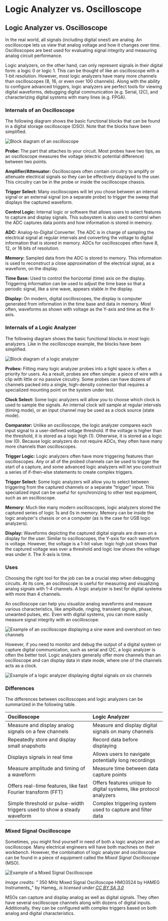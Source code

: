 # Logic Analyzer vs. Oscilloscope

## Logic Analyzer vs. Oscilloscope

In the real world, all signals \(including digital ones!\) are analog. An oscilloscope lets us view that analog voltage and how it changes over time. Oscilloscopes are best used for evaluating signal integrity and measuring analog circuit performance.

Logic analyzers, on the other hand, can only represent signals in their digital form: a logic 0 or logic 1. This can be thought of like an oscilloscope with a 1-bit resolution. However, most logic analyzers have many more channels than oscilloscopes \(8, 16, or even over 100 channels\). Along with the ability to configure advanced triggers, logic analyzers are perfect tools for viewing digital waveforms, debugging digital communication \(e.g. Serial, I2C\), and characterizing digital systems with many lines \(e.g. FPGA\).

### Internals of an Oscilloscope

The following diagram shows the basic functional blocks that can be found in a digital storage oscilloscope \(DSO\). Note that the blocks have been simplified.

![Block diagram of an oscilloscope](../.gitbook/assets/oscilloscope_block_diagram%20%281%29.png)

**Probe:** The part that attaches to your circuit. Most probes have two tips, as an oscilloscope measures the voltage \(electric potential difference\) between two points.

**Amplifier/Attenuator:** Oscilloscopes often contain circuitry to amplify or attenuate electrical signals so they can be effectively displayed to the user. This circuitry can be in the probe or inside the oscilloscope chassis.

**Trigger Select:** Many oscilloscopes will let you chose between an internal signal or an external signal \(on a separate probe\) to trigger the sweep that displays the captured waveform.

**Control Logic:** Internal logic or software that allows users to select features to capture and display signals. This subsystem is also used to control when the ADC captures data points and how information is stored in memory.

**ADC:** Analog-to-Digital Converter. The ADC is in charge of sampling the electrical signal at regular intervals and converting the voltage to digital information that is stored in memory. ADCs for oscilloscopes often have 8, 12, or 16 bits of resolution.

**Memory:** Sampled data from the ADC is stored to memory. This information is used to reconstruct a close approximation of the electrical signal, as a waveform, on the display.

**Time Base:** Used to control the horizontal \(time\) axis on the display. Triggering information can be used to adjust the time base so that a periodic signal, like a sine wave, appears stable in the display.

**Display:** On modern, digital oscilloscopes, the display is computer generated from information in the time base and data in memory. Most often, waveforms as shown with voltage as the Y-axis and time as the X-axis.

### Internals of a Logic Analyzer

The following diagram shows the basic functional blocks in most logic analyzers. Like in the oscilloscope example, the blocks have been simplified.

![Block diagram of a logic analyzer](../.gitbook/assets/logic_analyzer_block_diagram.png)

**Probes:** Fitting many logic analyzer probes into a tight space is often a priority for users. As a result, probes are often simple: a piece of wire with a clip with little or no passive circuitry. Some probes can have dozens of channels packed into a single, high-density connector that requires a specialized mounting point on the system under test.

**Clock Select:** Some logic analyzers will allow you to choose which clock is used to sample the signals. An internal clock will sample at regular intervals \(timing mode\), or an input channel may be used as a clock source \(state mode\).

**Comparator:** Unlike an oscilloscope, the logic analyzer compares each input signal to a user-defined voltage threshold. If the voltage is higher than the threshold, it is stored as a logic high \(1\). Otherwise, it is stored as a logic low \(0\). Because logic analyzers do not require ADCs, they often have many more channels than oscilloscopes.

**Trigger Logic:** Logic analyzers often have more triggering features than oscilloscopes. Any or all of the probed channels can be used to trigger the start of a capture, and some advanced logic analyzers will let you construct a series of if-then-else statements to create complex triggers.

**Trigger Select:** Some logic analyzers will allow you to select between triggering from the captured channels or a separate "trigger" input. This specialized input can be useful for synchronizing to other test equipment, such as an oscilloscope.

**Memory:** Much like many modern oscilloscopes, logic analyzers stored the captured series of logic 1s and 0s in memory. Memory can be inside the logic analyzer's chassis or on a computer \(as is the case for USB logic analyzers\).

**Display:** Waveforms depicting the captured digital signals are drawn on a display for the user. Similar to oscilloscopes, the Y-axis for each waveform is voltage. However, the voltage is a 1-bit value: logic high just shows that the captured voltage was over a threshold and logic low shows the voltage was under it. The X-axis is time.

### Uses

Choosing the right tool for the job can be a crucial step when debugging circuits. At its core, an oscilloscope is useful for measuring and visualizing analog signals with 1-4 channels. A logic analyzer is best for digital systems with more than 4 channels.

An oscilloscope can help you visualize analog waveforms and measure various characteristics, like amplitude, ringing, transient signals, phase, unwanted pulses, etc. Even with digital systems, you can more easily measure signal integrity with an oscilloscope.

![Example of an oscilloscope displaying a sine wave and overshoot on two channels](../.gitbook/assets/oscilloscope_display_example.png)

However, if you need to monitor and debug the output of a digital system or capture digital communication, such as serial and I2C, a logic analyzer is often the better tool. Logic analyzers generally offer more channels than an oscilloscope and can display data in state mode, where one of the channels acts as a clock.

![Example of a logic analyzer displaying digital signals on six channels](../.gitbook/assets/logic_analyzer_display_example.png)

### Differences

The differences between oscilloscopes and logic analyzers can be summarized in the following table.

| Oscilloscope | Logic Analyzer |
| :--- | :--- |
| Measure and display analog signals on a few channels | Measure and display digital signals on many channels |
| Repeatedly store and display small snapshots | Record data before displaying |
| Displays signals in real time | Allows users to navigate potentially long recordings |
| Measure amplitude and timing of a waveform | Measure time between data capture points |
| Offers real-time features, like fast Fourier transform \(FFT\) | Offers features unique to digital systems, like protocol analyzers |
| Simple threshold or pulse-width triggers used to show a steady waveform | Complex triggering system used to capture and filter data |

### Mixed Signal Oscilloscope

Sometimes, you might find yourself in need of both a logic analyzer and an oscilloscope. Many electrical engineers will have both machines on their workbench. However, the combination of logic analyzer and oscilloscope can be found in a piece of equipment called the _Mixed Signal Oscilloscope_ \(MSO\).

![Example of a Mixed Signal Oscilloscope](../.gitbook/assets/hmo3524.jpg)

 _Image credits: "_ 350 MHz Mixed Signal Oscilloscope HMO3524 by HAMEG Instruments_" by Hameg_ _is licensed under_ [_CC BY SA 3.0_](https://creativecommons.org/licenses/by-sa/3.0/deed.en)_​_

MSOs can capture and display analog as well as digital signals. They often have several oscilloscope channels along with dozens of digital inputs. Additionally, they can be configured with complex triggers based on both analog and digital characteristics.

